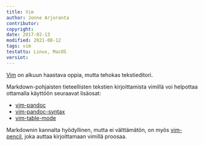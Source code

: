 ```yaml
---
title: Vim
author: Jonne Arjoranta
contributor:
copyright:
date: 2017-02-13
modified: 2021-08-12
tags: vim
testattu: Linux, MacOS
versiot:
---
```


[Vim](http://www.vim.org/) on alkuun haastava oppia, mutta tehokas tekstieditori.

Markdown-pohjaisten tieteellisten tekstien kirjoittamista vimillä voi helpottaa ottamalla käyttöön seuraavat lisäosat:

* [vim-pandoc](https://github.com/vim-pandoc/vim-pandoc)
* [vim-pandoc-syntax](https://github.com/vim-pandoc/vim-pandoc-syntax)
* [vim-table-mode](https://github.com/vim-scripts/table-mode)

Markdownin kannalta hyödyllinen, mutta ei välttämätön, on myös [vim-pencil](https://github.com/preservim/vim-pencil), joka auttaa kirjoittamaan vimillä proosaa.
